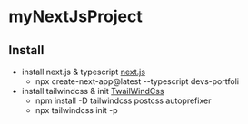 # myNextJsProject



## Install
  * install next.js & typescript [next.js](https://nextjs.org/docs/basic-features/typescript)
    * npx create-next-app@latest --typescript devs-portfoli
  * install tailwindcss & init [TwailWindCss](https://tailwindcss.com/docs/guides/nextjs)
    * npm install -D tailwindcss postcss autoprefixer
    * npx tailwindcss init -p
